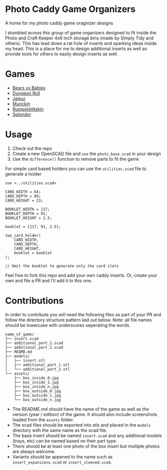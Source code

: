 # Photo Caddy Game Organizers
A home for my photo caddy game oragnizer designs

I stumbled across this group of game organizers designed to fit inside the Photo and Craft Keeper 4x6 inch storage bins (made by Simply Tidy and others).  This has lead down a rat hole of inserts and sparking ideas inside my head.  This is a place for me to design additional inserts as well as provide tools for others to easily design inserts as well.

# Games
- [Bears vs Babies](https://github.com/pcon/photo_caddy_game_organizers/tree/main/bears_vs_babies)
- [Dungeon Roll](https://github.com/pcon/photo_caddy_game_organizers/tree/main/dungeon_roll)
- [Jaipur](https://github.com/pcon/photo_caddy_game_organizers/tree/main/jaipur)
- [Munckin](https://github.com/pcon/photo_caddy_game_organizers/tree/main/munchkin)
- [Rumpelstiltskin](https://github.com/pcon/photo_caddy_game_organizers/tree/main/rumpelstiltskin)
- [Splendor](https://github.com/pcon/photo_caddy_game_organizers/tree/main/splendor)

# Usage
1. Check out the repo
2. Create a new OpenSCAD file and `use` the `photo_base.scad` in your design
3. Use the `difference()` function to remove parts to fit the game

For simple card based holders you can use the `utilities.scad` file to generate a holder

```
use <../utilities.scad>

CARD_WIDTH = 64;
CARD_DEPTH = 89;
CARD_HEIGHT = 23;

BOOKLET_WIDTH = 117;
BOOKLET_DEPTH = 91;
BOOKLET_HEIGHT = 2.5;

booklet = [117, 91, 2.5];

two_card_holder(
    CARD_WIDTH,
    CARD_DEPTH,
    CARD_HEIGHT,
    booklet = booklet
);

// Omit the booklet to generate only the card slots

```

Feel free to fork this repo and add your own caddy inserts.  Or, create your own and file a PR and I'll add it to this one.

# Contributions
In order to contribute you will need the following files as part of your PR and follow the directory structure pattern laid out below.  Note: all file names should be lowercase with underscores seperating the words.

```
name_of_game/
├── insert.scad
├── additional_part_1.scad
├── additional_part_2.scad
├── REAMD.md
├── models/
│   ├── insert.stl
│   ├── additional_part_1.stl
│   └── additional_part_2.stl
└── assets/
    ├── box_inside_0.jpg
    ├── box_inside_1.jpg
    ├── box_inside_n.jpg
    ├── box_outside_0.jpg
    ├── box_outside_1.jpg
    └── box_outside_n.jpg
```

* The README.md should have the name of the game as well as the version (year / edition) of the game.  It should also include screenshots loaded from the `assets` folder.
* The scad files should be exported into stls and placed in the `models` directory with the same name as the scad file.
* The base insert should be named `insert.scad` and any additional models (trays, etc) can be named based on their part type.
* There should be at least one photo of the box insert but multiple photos are always welcome.
* Variants should be appened to the name such as `insert_expansions.scad` or `insert_sleeved.scad`.